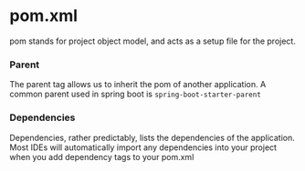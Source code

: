 # pom.xml

pom stands for project object model, and acts as a setup file for the project.

### Parent

The parent tag allows us to inherit the pom of another application. A common parent used in spring boot is `spring-boot-starter-parent`

### Dependencies

Dependencies, rather predictably, lists the dependencies of the application. Most IDEs will automatically import any dependencies into your project when you add dependency tags to your pom.xml

